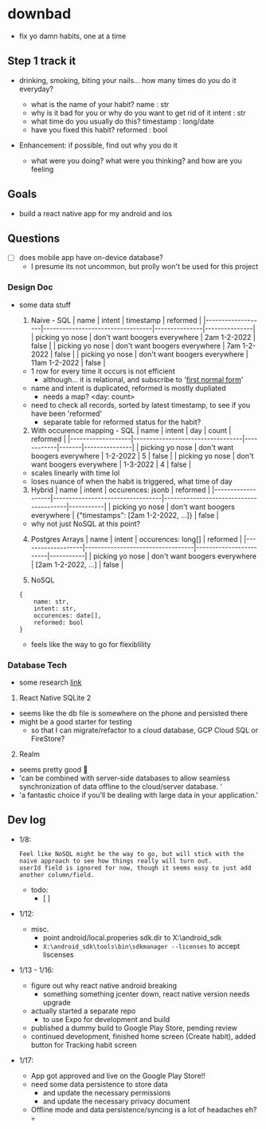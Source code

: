 # downbad

- fix yo damn habits, one at a time

## Step 1 track it

- drinking, smoking, biting your nails... how many times do you do it everyday?

  - what is the name of your habit? name : str
  - why is it bad for you or why do you want to get rid of it intent : str
  - what time do you usually do this? timestamp : long/date
  - have you fixed this habit? reformed : bool

- Enhancement: if possible, find out why you do it
  - what were you doing? what were you thinking? and how are you feeling

## Goals

- build a react native app for my android and ios

## Questions

- [ ] does mobile app have on-device database?
  - I presume its not uncommon, but prolly won't be used for this project

### Design Doc

- some data stuff

  1. Naive - SQL
     | name | intent | timestamp | reformed |
     |-------------------|----------------------------------|---------------|---------------|
     | picking yo nose | don't want boogers everywhere | 2am 1-2-2022 | false |
     | picking yo nose | don't want boogers everywhere | 7am 1-2-2022 | false |
     | picking yo nose | don't want boogers everywhere | 11am 1-2-2022 | false |

  - 1 row for every time it occurs is not efficient
    - although... it is relational, and subscribe to '[first normal form](https://stackoverflow.com/questions/3070384/how-to-store-a-list-in-a-column-of-a-database-table)'
  - name and intent is duplicated, reformed is mostly dupliated
    - needs a map? <day: count>
  - need to check all records, sorted by latest timestamp, to see if you have been 'reformed'
    - separate table for reformed status for the habit?

  2.  With occurence mapping - SQL
      | name | intent | day | count | reformed |
      |-------------------|----------------------------------|------------|-------|---------------|
      | picking yo nose | don't want boogers everywhere | 1-2-2022 | 5 | false |
      | picking yo nose | don't want boogers everywhere | 1-3-2022 | 4 | false |

  - scales linearly with time lol
  - loses nuance of when the habit is triggered, what time of day

  3. Hybrid
     | name | intent | occurences: jsonb | reformed |
     |-------------------|----------------------------------|----------------------------------------|-----------|
     | picking yo nose | don't want boogers everywhere | {"timestamps": [2am 1-2-2022, ...]} | false |

  - why not just NoSQL at this point?

  4. Postgres Arrays
     | name | intent | occurences: long[] | reformed |
     |-------------------|----------------------------------|------------------------|-----------|
     | picking yo nose | don't want boogers everywhere | [2am 1-2-2022, ...] | false |

  5. NoSQL

  ```
  {
      name: str,
      intent: str,
      occurences: date[],
      reformed: bool
  }
  ```

  - feels like the way to go for flexiblility

### Database Tech

- some research [link](https://pusher.com/tutorials/persisting-data-react-native/)

1. React Native SQLite 2

- seems like the db file is somewhere on the phone and persisted there
- might be a good starter for testing
  - so that I can migrate/refactor to a cloud database, GCP Cloud SQL or FireStore?

2. Realm

- seems pretty good 🤔
- 'can be combined with server-side databases to allow seamless synchronization of data offline to the cloud/server database. '
- 'a fantastic choice if you’ll be dealing with large data in your application.'

## Dev log

- 1/8:

  ```
  Feel like NoSQL might be the way to go, but will stick with the naive approach to see how things really will turn out.
  userId field is ignored for now, though it seems easy to just add another column/field.

  ```

  - todo:
    - [ ]

- 1/12:
  - misc.
    - point android/local.properies sdk.dir to X:\android_sdk
    - `X:\android_sdk\tools\bin\sdkmanager --licenses` to accept liscenses
- 1/13 - 1/16:
  - figure out why react native android breaking
    - something something jcenter down, react native version needs upgrade
  - actually started a separate repo
    - to use Expo for development and build
  - published a dummy build to Google Play Store, pending review
  - continued development, finished home screen (Create habit), added button for Tracking habit screen
- 1/17:
  - App got approved and live on the Google Play Store!!
  - need some data persistence to store data
    - and update the necessary permissions
    - and update the necessary privacy document
  - Offline mode and data persistence/syncing is a lot of headaches eh? 💀
